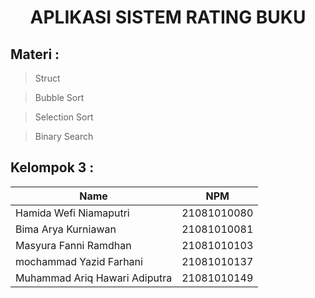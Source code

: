 <h1 align="center">APLIKASI SISTEM RATING BUKU</h1>

## Materi : 
>Struct

>Bubble Sort

>Selection Sort

>Binary Search

## Kelompok 3 : 

| Name      | NPM |
|-----------|---------|
| Hamida Wefi Niamaputri      | 21081010080 |
| Bima Arya Kurniawan      | 21081010081 |
| Masyura Fanni Ramdhan      | 21081010103 |
| mochammad Yazid Farhani      | 21081010137 |
| Muhammad Ariq Hawari Adiputra     | 21081010149 |
